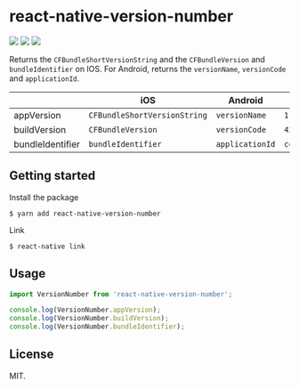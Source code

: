 
# react-native-version-number

<p>
<img src="https://travis-ci.org/APSL/react-native-version-number.svg?branch=master" />
<img src="https://img.shields.io/npm/dm/react-native-version-number.svg" />
<img src="https://img.shields.io/npm/dt/react-native-version-number.svg" />
</p>

Returns the `CFBundleShortVersionString` and the `CFBundleVersion` and `bundleIdentifier` on IOS. For Android, returns the `versionName`, `versionCode` and `applicationId`.


|  | iOS | Android | Example |
| --- | --- | --- | --- |
| appVersion | `CFBundleShortVersionString` | `versionName` | `1.0.2` |
| buildVersion | `CFBundleVersion` | `versionCode` | `42` |
| bundleIdentifier | `bundleIdentifier` | `applicationId` | `com.foo.bar.MyApp`|


## Getting started

Install the package

`$ yarn add react-native-version-number`

Link

`$ react-native link`

## Usage
```javascript
import VersionNumber from 'react-native-version-number';

console.log(VersionNumber.appVersion);
console.log(VersionNumber.buildVersion);
console.log(VersionNumber.bundleIdentifier);

```

## License
MIT.
